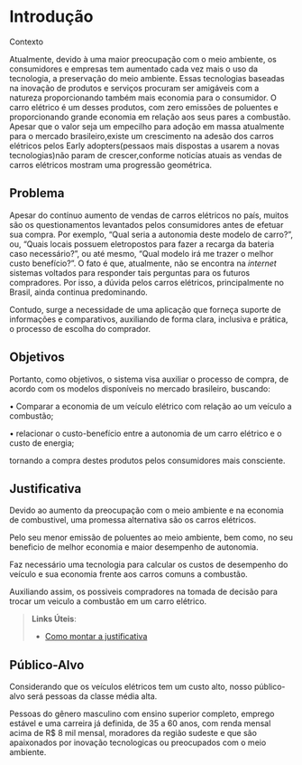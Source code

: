 # Introdução

 Contexto

Atualmente, devido à uma maior preocupação com o meio ambiente, os consumidores e empresas tem aumentado cada vez mais o uso da tecnologia, a preservação do meio ambiente.
Essas tecnologias baseadas na inovação de produtos e serviços procuram ser amigáveis com a natureza proporcionando também mais economia para o consumidor.
O carro elétrico é um desses produtos, com zero emissões de poluentes e proporcionando grande economia em relação aos seus pares a combustão.
Apesar que o valor seja um empecilho para adoção em massa atualmente para o mercado brasileiro,existe um crescimento na adesão dos carros elétricos pelos Early adopters(pessaos mais dispostas a usarem a novas tecnologias)não param de crescer,conforme noticías atuais as vendas de carros elétricos mostram uma progressão geométrica.



## Problema
Apesar do contínuo aumento de vendas de carros elétricos no país, muitos são os questionamentos levantados pelos consumidores antes de efetuar sua compra. Por exemplo, “Qual seria a autonomia deste modelo de carro?”, ou, “Quais locais possuem eletropostos para fazer a recarga da bateria caso necessário?”, ou até mesmo, “Qual modelo irá me trazer o melhor custo benefício?”. O fato é que, atualmente, não se encontra na *internet* sistemas voltados para responder tais perguntas para os futuros compradores. Por isso, a dúvida pelos carros elétricos, principalmente no Brasil, ainda continua predominando.

Contudo, surge a necessidade de uma aplicação que forneça suporte de informações e comparativos, auxiliando de forma clara, inclusiva e prática, o processo de escolha do comprador.

## Objetivos

Portanto, como objetivos, o sistema visa auxiliar o processo de compra, de acordo com os modelos disponíveis no mercado brasileiro, buscando:

•	Comparar a economia de um veículo elétrico com relação ao um veículo a combustão;

•	relacionar o custo-benefício entre a autonomia de um carro elétrico e o custo de energia;

tornando a compra destes produtos pelos consumidores mais consciente.


## Justificativa

Devido ao aumento da preocupação com o meio ambiente e na economia de combustivel, uma promessa alternativa são os carros elétricos. 

Pelo seu menor emissão de poluentes ao meio ambiente, bem como, no seu beneficio de melhor economia e maior desempenho de autonomia.

Faz necessário uma tecnologia para calcular os custos de desempenho do veículo e sua economia frente aos carros comuns a combustão. 

Auxiliando assim, os possiveis compradores na tomada de decisão para trocar um veiculo a combustão em um carro elétrico.

> **Links Úteis**:
> - [Como montar a justificativa](https://guiadamonografia.com.br/como-montar-justificativa-do-tcc/)

## Público-Alvo

Considerando que os veículos elétricos tem um custo alto, nosso público-alvo será pessoas da classe média alta. 

Pessoas do gênero masculino com ensino superior completo, emprego estável e uma carreira já definida, de 35 a 60 anos, com renda mensal acima de R$ 8 mil mensal, moradores da região sudeste e que são apaixonados por inovação tecnologicas ou  preocupados com o meio ambiente.
